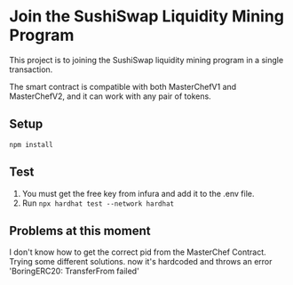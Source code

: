# Join the SushiSwap Liquidity Mining Program

This project is to joining the SushiSwap liquidity mining program in a single transaction.

The smart contract is compatible with both MasterChefV1 and MasterChefV2, and it can work with any pair of tokens.

## Setup

`npm install`

## Test

1. You must get the free key from infura and add it to the .env file.
2. Run
   `npx hardhat test --network hardhat`

## Problems at this moment

I don't know how to get the correct pid from the MasterChef Contract.
Trying some different solutions. now it's hardcoded and throws an error 'BoringERC20: TransferFrom failed'
